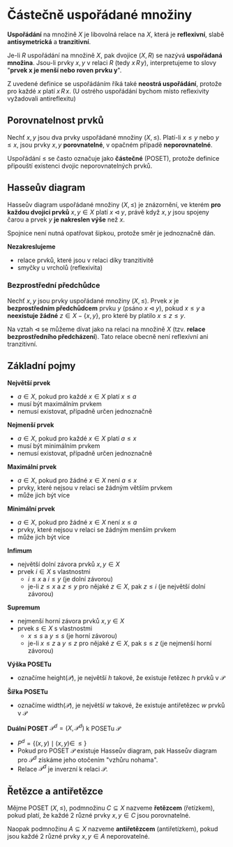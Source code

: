 # Částečně uspořádané množiny

**Uspořádání** na množině $X$ je libovolná relace na $X$, která je **reflexivní**, slabě **antisymetrická** a **tranzitivní**.

Je-li $R$ uspořádání na množině $X$, pak dvojice $(X, R)$ se nazývá **uspořádaná množina**. Jsou-li prvky $x, y$ v relaci $R$ (tedy $x \, R \, y$), interpretujeme to slovy "**prvek x je menší nebo roven prvku y**".

Z uvedené definice se uspořádáním říká také **neostrá uspořádání**, protože pro každé $x$ platí $x \, R \, x$. (U ostrého uspořádání bychom místo reflexivity vyžadovali antireflexitu)

## Porovnatelnost prvků

Nechť $x, y$ jsou dva prvky uspořádané množiny $(X, \leq)$. Platí-li $x \leq y$ nebo $y \leq x$, jsou prvky $x, y$ **porovnatelné**, v opačném případě **neporovnatelné**.

Uspořádání $\leq$ se často označuje jako **částečné** (POSET), protože definice připouští existenci dvojic neporovnatelných prvků.

## Hasseův diagram

Hasseův diagram uspořádané množiny $(X, \leq)$ je znázornění, ve kterém **pro každou dvojici prvků** $x, y \in X$ platí $x \triangleleft y$, právě když $x, y$ jsou spojeny čarou a prvek $y$ **je nakreslen výše** než $x$.

Spojnice není nutná opatřovat šipkou, protože směr je jednoznačně dán.

**Nezakreslujeme**
- relace prvků, které jsou v relaci díky tranzitivitě
- smyčky u vrcholů (reflexivita)
### Bezprostřední předchůdce

Nechť $x, y$ jsou prvky uspořádané množiny $(X, \leq)$. Prvek $x$ je **bezprostředním předchůdcem** prvku $y$ (psáno $x \triangleleft y$), pokud $x \leq y$ a **neexistuje žádné** $z \in X - \{x,y\}$, pro které by platilo $x \leq z \leq y$.

Na vztah $\triangleleft$ se můžeme dívat jako na relaci na množině $X$ (tzv. **relace bezprostředního
předcházení**). Tato relace obecně není reflexívní ani tranzitivní.

## Základní pojmy

**Největší prvek**
- $a \in X$, pokud pro každé $x \in X$ platí $x \leq a$
- musí být maximálním prvkem
- nemusí existovat, případně určen jednoznačně

**Nejmenší prvek**
- $a \in X$, pokud pro každé $x \in X$ platí $a \leq x$
- musí být minimálním prvkem
- nemusí existovat, případně určen jednoznačně

**Maximální prvek**
- $a \in X$, pokud pro žádné $x \in X$ není $a \leq x$
- prvky, které nejsou v relaci se žádným větším prvkem
- může jich být více

**Minimální prvek**
- $a \in X$, pokud pro žádné $x \in X$ není $x \leq a$
- prvky, které nejsou v relaci se žádným menším prvkem
- může jich být více

**Infimum**
- největší dolní závora prvků $x, y \in X$
- prvek $i \in X$ s vlastnostmi
	- $i \leq x$ a $i \leq y$ (je dolní závorou)
	- je-li $z \leq x$ a $z \leq y$ pro nějaké $z \in X$, pak $z \leq i$ (je největší dolní závorou)

**Supremum**
- nejmenší horní závora prvků $x, y \in X$
- prvek $s \in X$ s vlastnostmi
	- $x \leq s$ a $y \leq s$ (je horní závorou)
	- je-li $x \leq z$ a $y \leq z$ pro nějaké $z \in X$, pak $s \leq z$ (je nejmenší horní závorou)

**Výška POSETu**
- označíme $\text{height}(\mathcal P)$, je největší $h$ takové, že existuje řetězec $h$ prvků v $\mathcal P$

**Šířka POSETu**
- označíme $\text{width}(\mathcal P)$, je největší $w$ takové, že existuje antiřetězec $w$ prvků v $\mathcal P$

**Duální POSET** $\mathcal P^{d} = (X, \mathcal P^d)$ k POSETu $\mathcal P$
- $P^d = \{ (x,y) \mid (x, y) \in \, \leq \}$
- Pokud pro POSET $\mathcal P$ existuje Hasseův diagram, pak Hasseův diagram pro $\mathcal P^d$ získáme jeho otočením "vzhůru nohama".
- Relace $\mathcal P^d$ je inverzní k relaci $\mathcal P$.

## Řetězce a antiřetězce

Mějme POSET $(X, \leq)$, podmnožinu $C \subseteq X$ nazveme **řetězcem** (řetízkem), pokud platí, že každé 2 různé prvky $x, y \in C$ jsou porovnatelné.

Naopak podmnožinu $A \subseteq X$ nazveme **antiřetězcem** (antiřetízkem), pokud jsou každé 2 různé prvky $x, y \in A$ neporovatelné.